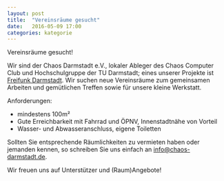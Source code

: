 ```yaml
---
layout: post
title:  "Vereinsräume gesucht"
date:   2016-05-09 17:00
categories: kategorie
---
```


Vereinsräume gesucht!

Wir sind der Chaos Darmstadt e.V., lokaler Ableger des Chaos Computer Club und Hochschulgruppe der TU Darmstadt; eines unserer Projekte ist [Freifunk Darmstadt](https://darmstadt.freifunk.net).
Wir suchen neue Vereinsräume zum gemeinsamen Arbeiten und gemütlichen Treffen sowie für unsere kleine Werkstatt.

Anforderungen:
* mindestens 100m²
* Gute Erreichbarkeit mit Fahrrad und ÖPNV, Innenstadtnähe von Vorteil
* Wasser- und Abwasseranschluss, eigene Toiletten


Sollten Sie entsprechende Räumlichkeiten zu vermieten haben oder jemanden kennen, so schreiben Sie uns einfach an
[info@chaos-darmstadt.de](info@chaos-darmstadt.de).


Wir freuen uns auf Unterstützer und (Raum)Angebote!


